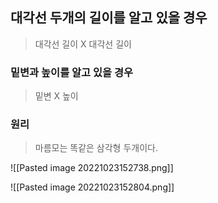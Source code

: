 

## 대각선 두개의 길이를 알고  있을 경우

> 대각선 길이 X 대각선 길이


### 밑변과 높이를 알고 있을 경우

> 밑변 X 높이


### 원리

> 마름모는 똑같은 삼각형 두개이다.

![[Pasted image 20221023152738.png]]

![[Pasted image 20221023152804.png]]